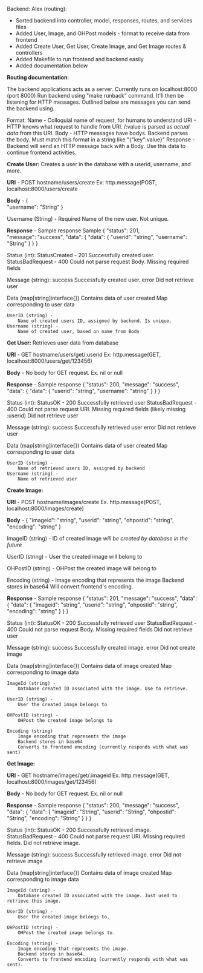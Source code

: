 





Backend:
Alex (routing):
- Sorted backend into controller, model, responses, routes, and services files
- Added User, Image, and OHPost models - format to receive data from frontend
- Added Create User, Get User, Create Image, and Get Image routes & controllers
- Added Makefile to run frontend and backend easily
- Added documentation below

**Routing documentation**:

The backend applications acts as a server. 
Currently runs on localhost:8000 (port 8000)
Run backend using "make runback" command. It'll then be listening for HTTP messages.
Outlined below are messages you can send the backend using.

Format:
Name - Colloquial name of request, for humans to understand
URI - HTTP knows what request to handle from URI. /:value is parsed as *actual data* from this URI.
Body - HTTP messages have bodys. Backend parses the body. Must match this format in a string like "{"key":value}"
Response - Backend will send an HTTP message back with a Body. Use this data to continue frontend activities.


**Create User:**
Creates a user in the database with a userid, username, and more. 

**URI** - POST hostname/users/create
    Ex: http.message(POST, localhost:8000/users/create

**Body** - 
{   
    "username": "String" 
}

Username (String) - Required
    Name of the new user. Not unique.
    
**Response** - 
Sample response
Sample
{
    "status": 201,       
    "message": "success",
    "data": {
        "data": {
            "userid": "string",
            "username": "String"
        }
    }
}

Status (int):
    StatusCreated - 201
        Successfully created user.
    StatusBadRequest - 400 
        Could not parse request Body. Missing required fields
    
Message (string):
    success
        Successfully created user.
    error
        Did not retrieve user

Data (map[string]interface{})
    Contains data of user created
    Map corresponding to user data

    UserID (string) -
        Name of created users ID, assigned by backend. Is unique.
    Username (string) - 
        Name of created user, based on name from Body


**Get User:**
Retrieves user data from database

**URI** - GET hostname/users/get/:userid
    Ex: http.message(GET, localhost:8000/users/get/123456)

**Body** - No body for GET request.
    Ex. nil or null

**Response** - 
Sample response
{
    "status": 200,
    "message": "success",
    "data": {
        "data": {
            "userid": "string",
            "username": "string"
        }
    }
}

Status (int):
    StatusOK - 200
        Successfully retrieved user
    StatusBadRequest - 400
        Could not parse request URI. Missing required fields (likely missing :userid)
        Did not retrieve user

Message (string):
    success
        Successfully retrieved user
    error
        Did not retrieve user

Data (map[string]interface{})
    Contains data of user created
    Map corresponding to user data

    UserID (string) -
        Name of retrieved users ID, assigned by backend
    Username (string) - 
        Name of retrieved user


**Create Image:**

**URI** - POST hostname/images/create
    Ex. http.message(POST, localhost:8000/images/create)

**Body** - 
{
    "imageid": "string",
    "userid": "string",
    "ohpostid": "string",
    "encoding": "string"
}

ImageID (string) - 
    ID of created image
    *will be created by database in the future*

UserID (string) -
    User the created image will belong to

OHPostID (string) -
    OHPost the created image will belong to

Encoding (string) - 
    Image encoding that represents the image
    Backend stores in base64
    Will convert frontend's encoding.

**Response** - 
Sample response
{
    "status": 201,
    "message": "success",
    "data": {
        "data": {
            "imageid": "string",
            "userid": "string",
            "ohpostid": "string",
            "encoding": "string"
        }
    }
}

Status (int):
    StatusOK - 200
        Successfully retrieved user
    StatusBadRequest - 400
        Could not parse request Body. Missing required fields
        Did not retrieve user

Message (string):
    success
        Successfully created image.
    error
        Did not create image

Data (map[string]interface{})
    Contains data of image created
    Map corresponding to image data

    ImageId (string) -
        Database created ID associated with the image. Use to retrieve.

    UserID (string) -
        User the created image belongs to

    OHPostID (string) -
        OHPost the created image belongs to

    Encoding (string)
        Image encoding that represents the image
        Backend stores in base64
        Converts to frontend encoding (currently responds with what was sent)


**Get Image:**

**URI** - GET hostname/images/get/:imageid
    Ex. http.message(GET, localhost:8000/images/get/123456)

**Body** - No body for GET request.
    Ex. nil or null

**Response** - 
Sample response
{
    "status": 200,
    "message": "success",
    "data": {
        "data": {
            "imageid": "String",
            "userid": "String",
            "ohpostid": "String",
            "encoding": "String"
        }
    }
}

Status (int):
    StatusOK - 200
        Successfully retrieved image.
    StatusBadRequest - 400
        Could not parse request URI. Missing required fields.
        Did not retrieve image.

Message (string):
    success
        Successfully retrieved image.
    error
        Did not retrieve image

Data (map[string]interface{})
    Contains data of image created
    Map corresponding to image data

    ImageId (string) -
        Database created ID associated with the image. Just used to retrieve this image.

    UserID (string) -
        User the created image belongs to.

    OHPostID (string) -
        OHPost the created image belongs to.

    Encoding (string) - 
        Image encoding that represents the image.
        Backend stores in base64.
        Converts to frontend encoding (currently responds with what was sent).
